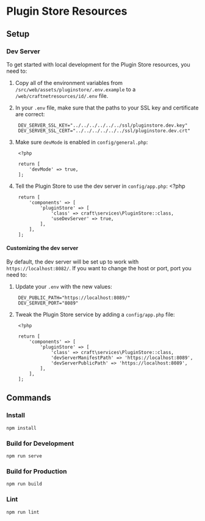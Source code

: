 # Plugin Store Resources

## Setup

### Dev Server

To get started with local development for the Plugin Store resources, you need to: 

1. Copy all of the environment variables from `/src/web/assets/pluginstore/.env.example` to a `/web/craftnetresources/id/.env` file.
2. In your `.env` file, make sure that the paths to your SSL key and certificate are correct:
 
        DEV_SERVER_SSL_KEY="../../../../../../ssl/pluginstore.dev.key"
        DEV_SERVER_SSL_CERT="../../../../../../ssl/pluginstore.dev.crt"
3. Make sure `devMode` is enabled in `config/general.php`:
        
        <?php

        return [
            'devMode' => true,
        ];
4. Tell the Plugin Store to use the dev server in `config/app.php`:
        <?php
        
        return [
            'components' => [
                'pluginStore' => [
                    'class' => craft\services\PluginStore::class,
                    'useDevServer' => true,
                ],
            ],
        ];


#### Customizing the dev server

By default, the dev server will be set up to work with `https://localhost:8082/`. If you want to change the host or port, port you need to:
1. Update your `.env` with the new values:

        DEV_PUBLIC_PATH="https://localhost:8089/"
        DEV_SERVER_PORT="8089"
        
2. Tweak the Plugin Store service by adding a `config/app.php` file:

        <?php
        
        return [
            'components' => [
                'pluginStore' => [
                    'class' => craft\services\PluginStore::class,
                    'devServerManifestPath' => 'https://localhost:8089',
                    'devServerPublicPath' => 'https://localhost:8089',
                ],
            ],
        ];

## Commands

### Install
    npm install
    
### Build for Development
    npm run serve

### Build for Production
    npm run build

### Lint
    npm run lint
